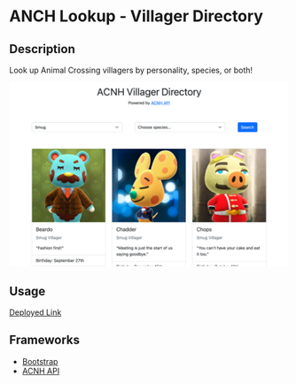 # ANCH Lookup - Villager Directory

## Description

Look up Animal Crossing villagers by personality, species, or both!

![](./assets/img/screenshot.png)

## Usage

[Deployed Link](https://ghall89.github.io/acnh-lookup/)

## Frameworks

* [Bootstrap](https://getbootstrap.com)
* [ACNH API](https://acnhapi.com)
